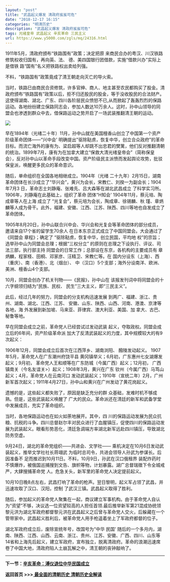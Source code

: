 ```yaml
---
layout: "post"
title: "武昌起义爆发 清政府岌岌可危"
date: "2018-12-17 16:15"
categories: "明清历史"
description: "武昌起义爆发 清政府岌岌可危"
tags: 光绪皇帝 武昌起义 辛亥革命 三民主义
url: https://www.y5000.com/zgls/mq/24316.html
---
```






1911年5月，清政府颁布“铁路围有”政策；决定把原 来商民合办的粤汉、川汉铁路修筑权收归国有，再向英、法、
德、美四国银行团借款，实施“借款兴办”实际上是借铁 路“国有”名义把铁路权出卖给列强。

不料，“铁路国有”政策竟成了清王朝走向灭亡的导火索。

当时，铁路巳由商民合资修筑，许多官绅、商人、地主甚至农民都购买了股金。清政府颁布“铁路国有”政策以后，拒不归还股民的股金，等于没收股民的合法财产。这使得湖南、湖北、广东、四川各阶层民众愤怒不已,从而掀起了轰轰烈烈的保路运动。各地纷纷建立保路同志会，参加人数达10万余人。这时，孙中山领导的同盟会也渗透到群众中去，借保路运动之势开启了一场武装推翻清王朝的运动。

![](https://img.y5000.com/uploads/allimg/170726/8-1FH60932259D.jpg)

早在1894年（光绪二十年）11月，孙中山就在美国檀香山创立了中国第一个资产阶级革命团体——“兴中会'
明确提出"驱除鞑虏，恢复中华，创立合众政府”的革命目标。而流亡海外的康有为、梁启超等人却跳不出忠君的樊篱，他们反对推翻清朝的统治。1899年7月，康有为在加拿大建立“保救大清光绪皇帝会”（简称保皇会），反对孙中山以革命手段改变中国。资产阶级民主派愤而发起舆论攻势，批驳保皇派，唤醒更多民众的革命意识。

随后，单命组织在全国各地相继成立。1904年（光绪
二十九年）2月15日，湖南革命团体在长沙成立了“华兴会”，黄兴为会长，宋教仁、刘揆一为副会长；1904年7月3
日，革命志士刘静庵、张难先、吕大森等在湖北武昌成立 了科学实习所。1906年，刘静庵在此基础上，组织了革命 团体“H知会'
1904年11月，蔡元培、陶成章等人在上海 成立了 “光复会”，蔡元培为会长，陶成章、徐锡麟、秋
瑾、章炳麟等人成为骨干。此外，福建、安徽、江西、江苏、陕西、四川等地也自发成立了革命团体。

1905年8月20日，孙中山联合兴中会、华兴会和光复会等革命团体的部分成员，邀请来自17个省的留学生70余人
在日本东京正式成立了中国同盟会。大会通过了《同盟会 章程》；确定了 “驱除鞑虏，恢复中华，创立民国，平均地
权”的宗旨；选举孙中山为同盟会总理；根据“三权分立” 的原则在总理之下设执行、评议、司法三部，执行部主持 同盟会的日常工作；总部设在东京，各机构的主要成员有
章炳麟，程家柽、田桐、邓家彦、汪精卫、宋教仁等。在 国内分设东（上海）、西（重庆）、南（香港）、北（烟台）、
中（汉口）5个支部；海外分设南洋、欧洲、美洲、檀香山4个支部。

10月，同盟会创办了机关刊物——《民报》，孙中山在 该报发刊词中将同盟会的十六字纲领归结为“民族、民权、 民生”三大主义，即“三民主义”。

此后，经过几年的努力，同盟会的分支机构迅速发展 到两广、福建、浙江、贵州、湖南、湖北、江西、江苏、 安徽、山东、陕西、山西、河南、港澳、京津等各地，海
外发展到新加坡、马来亚、菲律宾、澳大利亚、美国、加 拿大、古巴、秘鲁等地。

早在同盟会成立之前，革命党人已经尝试过发动武装 起义，夺取政权。同盟会成立后的6年间，资产阶级革命派 加大了反清武装起义的力度，其中规模较大的有9次起义：

1906年12月，同盟会成立后首次在江西萍乡、湖南浏阳、 醱陵发动起义。 1907年5月，革命党人在广东潮州府饶平县
黄冈镇举义；6月初，广东惠州七女湖爆发起义；9月初， 革命党人王和顺等在广东防城（今属广西）起义；12月初，
广西镇南关（今名友谊关>）起义；1908年3月，黄兴在广东 钦州（今属广西）马笃山起义；4月，革命党人在云南河口
发动武装起义；1910年（宣统二年）2月，广州新军首次起义；1911年4月27日，孙中山和黄兴在广州发动了黄花岗起义。

遗憾的是，这些起义都失败了，原因是缺乏充分的群 众基础，发难时机不够成熟。但是，这些武装起义唤醒了
广大的民众。革命派还在清廷的新军和武备学堂中发展成员，充实了革命组织。

当时，各地保路运动也在如火如荼地展开。其中，四
川的保路运动发展为民众抗粮、抗税的斗争。四川总督赵尔丰对民众进行了血腥镇压，促使四川的保路运动发展为武装起义。眼看形势恶化，清廷急调端方率湖北新军远赴四川镇压，导致湖北防务空虚。

9月24日，湖北的革命党组织——共进会、文学社—— 乘机决定在10月6日发动武装起义，推举文学社社长蒋翊武
为临时总司令，共进会领导人孙武为参谋长。后因准备不 足而推迟到10月11日。不料，10月9日，孙武在汉口俄租界
装配炸药时不慎爆炸，被俄国巡捕搜到文告、旗帜等物，计划暴露。湖广总督瑞徵下令全城戒严，大肆搜捕革命党 人。危急关头，新军里的革命党人决定提前起义。

10月10日晚8点左右，武昌打响了革命的枪声。翌日黎明，起义军占领了武昌，并迅速攻取了汉口、汉阳，控制 了武汉三镇。武昌起义取得了胜利。

随后，参加起义的革命党人聚集在一起，商议建立军事机构。由于革命党人自认为“资望”不够，决议选一位资望较高的人担任首领.最后推举新军第21混成协统领黎元洪为湖北军政府都督黎元洪在武昌起义之后曾与革命党人交火，后躲藏在一个管带家中。武昌起义胜利后，被革命党人用手枪遥着坐上了军政府都督的位子。

湖北军政府成立后，废除宣统年号，改国号为“中华 民国'
随后的一个多月内，湖南、陕西、江西、山西、云南、浙江、贵州、江苏、安徽、广西、四川、山东等14省和上海先后起义，建立军政府，宣布独立，脱离清政府。革命的浪潮迅速席卷了中国大地，清政府陷人土崩瓦解之中，清王朝的丧钟敲响了。

* * *

**下一节：[辛亥革命：溥仪退位中华民国成立](https://www.y5000.com/zgls/mq/24318.html)**

**返回首页 >>>**[ **最全面的清朝历史 清朝历史全解读**](https://www.y5000.com/zgls/mq/24329.html)
